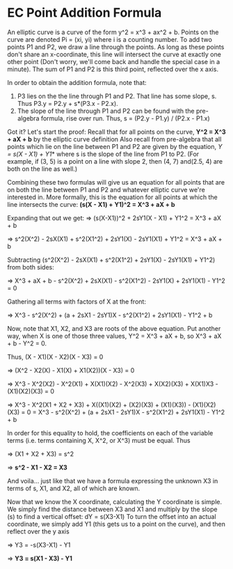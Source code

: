 


# EC Point Addition Formula
An elliptic curve is a curve of the form y^2 = x^3 + ax^2 + b. Points on the curve are denoted Pi = (xi, yi) where i is a counting number. To add two points P1 and P2, we draw a line through the points. As long as these points don't share an x-coordinate, this line will intersect the curve at exactly one other point (Don't worry, we'll come back and handle the special case in a minute). The sum of P1 and P2 is this third point, reflected over the x axis. 

In order to obtain the addition formula, note that:
1. P3 lies on the the line through P1 and P2. That line has some slope, s. Thus P3.y = P2.y + s*(P3.x - P2.x). 
1. The slope of the line through P1 and P2 can be found with the pre-algebra formula, rise over run. Thus, s = (P2.y - P1.y) / (P2.x - P1.x)

Got it? Let's start the proof: 
Recall that for all points on the curve, **Y^2 = X^3 + aX + b** by the elliptic curve definition
Also recall from pre-algebra that all points which lie on the line between P1 and P2 are given by the equation, **Y = s*(X - X1) + Y1** where s is the slope of the line from P1 to P2. (For example, if (3, 5) is a point on a line with slope 2, then (4, 7) and(2.5, 4) are both on the line as well.)

Combining these two formulas will give us an equation for all points that are on both the line between P1 and P2 and whatever elliptic curve we're interested in. More formally, this is the equation for all points at which the line intersects the curve:
**(s(X - X1) + Y1)^2 = X^3 + aX + b**

Expanding that out we get:
=> (s(X-X1))^2 + 2sY1(X - X1) + Y1^2 = X^3 + aX + b

=> s^2(X^2) - 2sX(X1) + s^2(X1^2) + 2sY1(X) - 2sY1(X1) + Y1^2 = X^3 + aX + b

Subtracting (s^2(X^2) - 2sX(X1) + s^2(X1^2) + 2sY1(X) - 2sY1(X1) + Y1^2) from both sides:

=> X^3 + aX + b - s^2(X^2) + 2sX(X1) - s^2(X1^2) - 2sY1(X) + 2sY1(X1) - Y1^2 = 0

Gathering all terms with factors of X at the front: 

=> X^3 - s^2(X^2) + (a + 2sX1 - 2sY1)X - s^2(X1^2) + 2sY1(X1) - Y1^2 + b


Now, note that X1, X2, and X3 are roots of the above equation. Put another way, when X is one of those three values, Y^2 = X^3 + aX + b, so 
X^3 + aX + b - Y^2 = 0.

Thus, 
(X - X1)(X - X2)(X - X3) = 0 

=> (X^2 - X2(X) - X1(X) + X1(X2))(X - X3) = 0

=> X^3 - X^2(X2) - X^2(X1) + X(X1)(X2) - X^2(X3) + X(X2)(X3) + X(X1)X3 - (X1)(X2)(X3) = 0

=> X^3 - X^2(X1 + X2 + X3) + X((X1)(X2) + (X2)(X3) + (X1)(X3)) - (X1)(X2)(X3) = 0 = X^3 - s^2(X^2) + (a + 2sX1 - 2sY1)X - s^2(X1^2) + 2sY1(X1) - Y1^2 + b

In order for this equality to hold, the coefficients on each of the variable terms (i.e. terms containing X, X^2, or X^3) must be equal. Thus

=> (X1 + X2 + X3) = s^2

=> **s^2 - X1 - X2 = X3**

And voila... just like that we have a formula expressing the unknown X3 in terms of s, X1, and X2, all of which are known.

Now that we know the X coordinate, calculating the Y coordinate is simple. We simply find the distance between X3 and X1 and multiply by the slope (s) to find a vertical offset: dY = s(X3-X1)  To turn the offset into an actual coordinate, we simply add Y1 (this gets us to a point on the curve), and then reflect over the y axis

=> Y3 = -s(X3-X1) - Y1

=> **Y3 = s(X1 - X3) - Y1**
